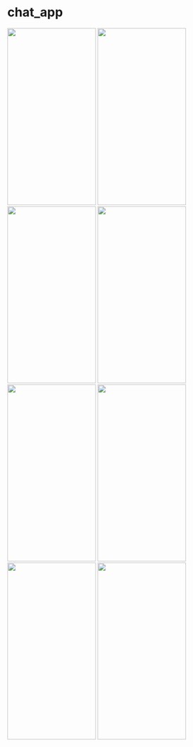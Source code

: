 # chat_app



<img src="https://github.com/SumitSojitra/chatApp/assets/114163699/511e7462-582f-4c56-937d-802c23fb4c76" width="200" height="400">
<img src="https://github.com/SumitSojitra/chatApp/assets/114163699/95714f2e-16d1-4fdf-92ab-65c186444c56" width="200" height="400">
<img src="https://github.com/SumitSojitra/chatApp/assets/114163699/a7e25e1a-1342-4fe4-80c4-f2ba5d3d0838" width="200" height="400">
<img src="https://github.com/SumitSojitra/chatApp/assets/114163699/ab7e8bbe-2655-4986-b234-edcbd25aa77a" width="200" height="400">
<img src="https://github.com/SumitSojitra/chatApp/assets/114163699/1791a2a8-c83d-40ba-848a-c7642de881bc" width="200" height="400">
<img src="https://github.com/SumitSojitra/chatApp/assets/114163699/7dcb2e31-7c81-4fdc-89a2-e63589c51e1a" width="200" height="400">
<img src="https://github.com/SumitSojitra/chatApp/assets/114163699/ef182556-bdf4-49ca-81bb-d2c9ce4f83c0" width="200" height="400">
<img src="https://github.com/SumitSojitra/chatApp/assets/114163699/64e32f50-fcd8-4d31-a880-60a9ab433815" width="200" height="400">

